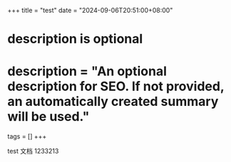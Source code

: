 +++
title = "test"
date = "2024-09-06T20:51:00+08:00"

#
# description is optional
#
# description = "An optional description for SEO. If not provided, an automatically created summary will be used."

tags = []
+++

test
文档
1233213